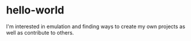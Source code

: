 # hello-world

I'm interested in emulation and finding ways to create my own projects as well as contribute to others.
